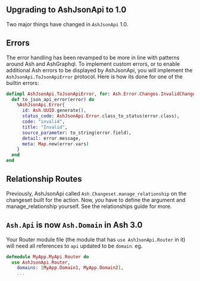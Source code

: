 ## Upgrading to AshJsonApi to 1.0

Two major things have changed in `AshJsonApi` 1.0.

## Errors

The error handling has been revamped to be more in line with patterns around Ash and AshGraphql. To implement custom errors, or to enable additional Ash errors to be displayed by AshJsonApi, you will implement the `AshJsonApi.ToJsonApiError` protocol. Here is how its done for one of the builtin errors:

```elixir
defimpl AshJsonApi.ToJsonApiError, for: Ash.Error.Changes.InvalidChanges do
  def to_json_api_error(error) do
    %AshJsonApi.Error{
      id: Ash.UUID.generate(),
      status_code: AshJsonApi.Error.class_to_status(error.class),
      code: "invalid",
      title: "Invalid",
      source_parameter: to_string(error.field),
      detail: error.message,
      meta: Map.new(error.vars)
    }
  end
end
```

## Relationship Routes

Previously, AshJsonApi called `Ash.Changeset.manage_relationship` on the changeset built for the action. Now, _you_ have to define the argument and manage_relationship yourself. See the relationships guide for more.

## `Ash.Api` is now `Ash.Domain` in Ash 3.0

Your Router module file (the module that has `use AshJsonApi.Router` in it) will need all references to `api` updated to be `domain`. eg.

```elixir
defmodule MyApp.MyApi.Router do
  use AshJsonApi.Router,
    domains: [MyApp.Domain1, MyApp.Domain2],
    ...
```
